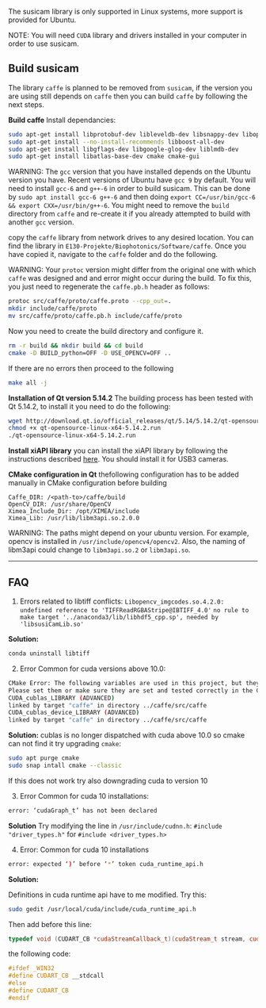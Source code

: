 The susicam library is only supported in Linux systems, more support is provided for Ubuntu.

NOTE: You will need `CUDA` library and drivers installed in your computer in order to use susicam.

## Build susicam

The library `caffe` is planned to be removed from `susicam`, if the version you are using still depends on `caffe` then you can build `caffe` by following the next steps.

**Build caffe**
Install dependancies:
```bash
sudo apt-get install libprotobuf-dev libleveldb-dev libsnappy-dev libopencv-dev libhdf5-serial-dev protobuf-compiler
sudo apt-get install --no-install-recommends libboost-all-dev
sudo apt-get install libgflags-dev libgoogle-glog-dev liblmdb-dev
sudo apt-get install libatlas-base-dev cmake cmake-gui
```

WARNING: The `gcc` version that you have installed depends on the Ubuntu version you have. Recent versions of Ubuntu have `gcc 9` by default. You will need to install `gcc-6` and `g++-6` in order to build susicam. This can be done by `sudo apt install gcc-6 g++-6` and then doing `export CC=/usr/bin/gcc-6 && export CXX=/usr/bin/g++-6`. You might need to remove the `build` directory from `caffe` and re-create it if you already attempted to build with another `gcc` version.

copy the `caffe` library from network drives to any desired location. You can find the library in `E130-Projekte/Biophotonics/Software/caffe`. 
Once you have copied it, navigate to the `caffe` folder and do the following.

WARNING: Your `protoc` version might differ from the original one with which `caffe` was designed and and error might occur during the build.
To fix this, you just need to regenerate the `caffe.pb.h` header as follows:
```bash
protoc src/caffe/proto/caffe.proto --cpp_out=.
mkdir include/caffe/proto
mv src/caffe/proto/caffe.pb.h include/caffe/proto
```

Now you need to create the build directory and configure it. 

```bash
rm -r build && mkdir build && cd build
cmake -D BUILD_python=OFF -D USE_OPENCV=OFF ..
```

If there are no errors then proceed to the following
```bash
make all -j
```

**Installation of Qt version 5.14.2**
The building process has been tested with Qt 5.14.2, to install it you need to do the following:

```bash
wget http://download.qt.io/official_releases/qt/5.14/5.14.2/qt-opensource-linux-x64-5.14.2.run
chmod +x qt-opensource-linux-x64-5.14.2.run 
./qt-opensource-linux-x64-5.14.2.run 
```

**Install xiAPI library**
you can install the xiAPI library by following the instructions described [here](https://www.ximea.com/support/wiki/apis/XIMEA_Linux_Software_Package#Installation). You should install it for USB3 cameras. 

**CMake configuration in Qt**
thefollowing configuration has to be added manually in CMake configuration before building

```
Caffe_DIR: /<path-to>/caffe/build
OpenCV_DIR: /usr/share/OpenCV
Ximea_Include_Dir: /opt/XIMEA/include
Ximea_Lib: /usr/lib/libm3api.so.2.0.0
```
WARNING: The paths might depend on your ubuntu version. For example, opencv is installed in `/usr/include/opencv4/opencv2`. Also, the naming of libm3api could change to `libm3api.so.2` or `libm3api.so`.


---
## FAQ


1. Errors related to libtiff conflicts:
`Libopencv_imgcodes.so.4.2.0: undefined reference to 'TIFFReadRGBAStripe@IBTIFF_4.0'`
`no rule to make target '../anaconda3/lib/libhdf5_cpp.sp', needed by 'libsusiCamLib.so'`


**Solution:**
```bash
conda uninstall libtiff
```

2. Error Common for cuda versions above 10.0:

```bash    
CMake Error: The following variables are used in this project, but they are set to NOTFOUND.
Please set them or make sure they are set and tested correctly in the CMake files:
CUDA_cublas_LIBRARY (ADVANCED)
linked by target "caffe" in directory ../caffe/src/caffe
CUDA_cublas_device_LIBRARY (ADVANCED)
linked by target "caffe" in directory ../caffe/src/caffe
```

**Solution:** 
cublas is no longer dispatched with cuda above 10.0 so cmake can not find it try upgrading `cmake`:
```bash    
sudo apt purge cmake
sudo snap intall cmake --classic
```    
If this does not work try also downgrading cuda to version 10

3. Error Common for cuda 10 installations:
```bash
error: ‘cudaGraph_t’ has not been declared
```
**Solution**
Try modifying the line in `/usr/include/cudnn.h`: `#include "driver_types.h"` for `#include <driver_types.h>`

4. Error: Common for cuda 10 installations
```bash
error: expected ‘)’ before ‘*’ token cuda_runtime_api.h
```
**Solution:**

Definitions in cuda runtime api have to me modified. Try this:
```bash
sudo gedit /usr/local/cuda/include/cuda_runtime_api.h
```
Then add before this line:
```cpp
typedef void (CUDART_CB *cudaStreamCallback_t)(cudaStream_t stream, cudaError_t status, void *userData);
```
the following code:
```cpp
#ifdef _WIN32
#define CUDART_CB __stdcall
#else
#define CUDART_CB
#endif
```